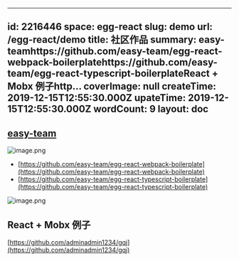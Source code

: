 
---
id: 2216446
space: egg-react
slug: demo
url: /egg-react/demo
title: 社区作品
summary: easy-teamhttps://github.com/easy-team/egg-react-webpack-boilerplatehttps://github.com/easy-team/egg-react-typescript-boilerplateReact + Mobx 例子http...
coverImage: null
createTime: 2019-12-15T12:55:30.000Z 
upateTime: 2019-12-15T12:55:30.000Z
wordCount: 9
layout: doc
---

## [easy-team](http://49.233.172.37:7001)

![image.png](/medias/easyjs/egg-react/egg-react-demo-image-3750910.png)

- [https://github.com/easy-team/egg-react-webpack-boilerplate](https://github.com/easy-team/egg-react-webpack-boilerplate)
- [https://github.com/easy-team/egg-react-typescript-boilerplate](https://github.com/easy-team/egg-react-typescript-boilerplate)

![image.png](/medias/easyjs/egg-react/egg-react-demo-image-3711297.png)

## 

## React + Mobx 例子

[https://github.com/adminadmin1234/gqj](https://github.com/adminadmin1234/gqj)

  
